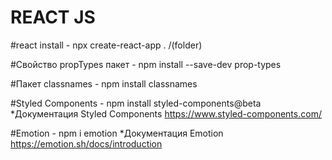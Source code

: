 # REACT JS
#react install - npx create-react-app . /(folder)

#Свойство propTypes пакет - npm install --save-dev prop-types

#Пакет classnames - npm install classnames

#Styled Components - npm install styled-components@beta
*Документация Styled Components https://www.styled-components.com/

#Emotion - npm i emotion
*Документация Emotion https://emotion.sh/docs/introduction 